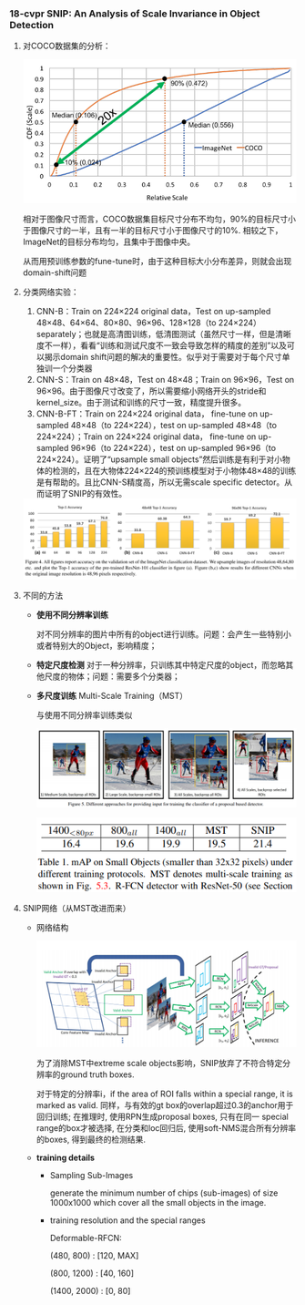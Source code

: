 ### 18-cvpr SNIP: An Analysis of Scale Invariance in Object Detection

1. 对COCO数据集的分析：

   ![image-coco与imagenet统计](images/image-20200817092417743.png)

   相对于图像尺寸而言，COCO数据集目标尺寸分布不均匀，90%的目标尺寸小于图像尺寸的一半，且有一半的目标尺寸小于图像尺寸的10%. 相较之下，ImageNet的目标分布均匀，且集中于图像中央。

   从而用预训练参数的fune-tune时，由于这种目标大小分布差异，则就会出现domain-shift问题

2. 分类网络实验：

   1. CNN-B：Train on 224×224 original data，Test on up-sampled 48×48、64×64、80×80、96×96、128×128（to 224×224）separately；也就是高清图训练，低清图测试（虽然尺寸一样，但是清晰度不一样），看看“训练和测试尺度不一致会导致怎样的精度的差别”以及可以揭示domain shift问题的解决的重要性。似乎对于需要对于每个尺寸单独训一个分类器
   2. CNN-S：Train on 48×48，Test on 48×48；Train on 96×96，Test on 96×96。由于图像尺寸改变了，所以需要缩小网络开头的stride和kernel_size。由于测试和训练的尺寸一致，精度提升很多。
   3. CNN-B-FT：Train on 224×224 original data， fine-tune on up-sampled 48×48（to 224×224），test on up-sampled 48×48（to 224×224）；Train on 224×224 original data， fine-tune on up-sampled 96×96（to 224×224），test on up-sampled 96×96（to 224×224）。证明了“upsample small objects”然后训练是有利于对小物体的检测的，且在大物体224×224的预训练模型对于小物体48×48的训练是有帮助的。且比CNN-S精度高，所以无需scale specific detector。从而证明了SNIP的有效性。

   <img src="images/image-20200825155954057.png" alt="分类实验结果" style="zoom: 50%;" />

3. 不同的方法
   - **使用不同分辨率训练**
     
     对不同分辨率的图片中所有的object进行训练。​问题：​会产生一些特别小或者特别大的Object，影响精度；
     
   - **特定尺度检测**
     对于一种分辨率，只训练其中特定尺度的object，而忽略其他尺度的物体；问题：需要多个分类器；
     
   - **多尺度训练** Multi-Scale Training（MST）
   
     与使用不同分辨率训练类似
   
     <img src="images/image-20200825165922277.png" alt="image-20200825165922277"  />
   
     ![image-20200825170034076](images/image-20200825170034076.png)
4. SNIP网络（从MST改进而来）
   - 网络结构

     ![网络结构图](images/image-20200825160233554.png)
     
     为了消除MST中extreme scale objects影响，SNIP放弃了不符合特定分辨率的ground truth boxes. 
     
     对于特定的分辨率i，if the area of ROI falls within a special range, it is marked as valid. 同样，与有效的gt box的overlap超过0.3的anchor用于回归训练; 在推理时, 使用RPN生成proposal boxes, 只有在同一 special range的box才被选择, 在分类和loc回归后, 使用soft-NMS混合所有分辨率的boxes, 得到最终的检测结果.
     
   - **training details**

     - Sampling Sub-Images

       generate the minimum number of chips (sub-images) of size 1000x1000 which cover all the small objects in the image.

     - training resolution and the special ranges

       Deformable-RFCN:

       (480, 800) : [120, MAX]

       (800, 1200) : [40, 160]

       (1400, 2000) : [0, 80]
